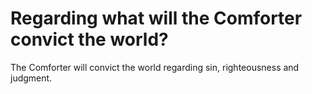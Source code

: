 # Regarding what will the Comforter convict the world?

The Comforter will convict the world regarding sin, righteousness and judgment.
